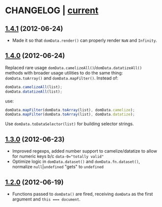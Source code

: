 # CHANGELOG | [current](https://github.com/ryanve/domdata/blob/master/domdata.js)

## [1.4.1](https://github.com/ryanve/domdata/commit/629a0931e97ac7c5b2b7f84b9186aa1ca2b5096d) (2012-06-24)
- Made it so that `domData.render()` can properly render `NaN` and `Infinity`.

## [1.4.0](https://github.com/ryanve/domdata/commit/49b381e43273e93de117c107a58c2ba49c1b16f1) (2012-06-24)
Replaced rare usage `domData.camelizeAll()`/`domData.datatizeAll()` methods with broader usage utilities to do the same thing: `domData.toArray()` and `domData.mapFilter()`. Instead of:

```js
domData.camelizeAll(list);
domData.datatizeAll(list);
```

use: 

```js
domData.mapFilter(domData.toArray(list), domData.camelize); 
domData.mapFilter(domData.toArray(list), domData.datatize);
```

Use `domData.toDataSelector(list)` for building selector strings.

## [1.3.0](https://github.com/ryanve/domdata/commit/aae50d8c0d9e78b19d3dcaf588f8f33658171c9d) (2012-06-23)
- Improved regexps, added number support to camelize/datatize to allow for numeric keys b/c `data-0="totally valid"`
- Optimize logic in `domData.dataset()` and `domData.fn.dataset()`, normalize `null`|`undefined` "gets" to `undefined`

## [1.2.0](https://github.com/ryanve/domdata/commit/74811530f55c89a7c6ec564773dcf41e5ff0c44c) (2012-06-19)
- Functions passed to `domData()` are fired, receiving `domData` as the first argument and `this === document`.